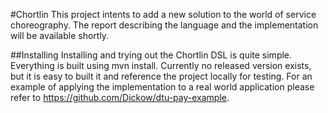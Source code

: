 #Chortlin
This project intents to add a new solution to the world of service choreography. 
The report describing the language and the implementation will be available shortly. 

##Installing
Installing and trying out the Chortlin DSL is quite simple. 
Everything is built using mvn install. 
Currently no released version exists, but it is easy to built it and reference the project locally for testing. 
For an example of applying the implementation to a real world application please refer to https://github.com/Dickow/dtu-pay-example.
